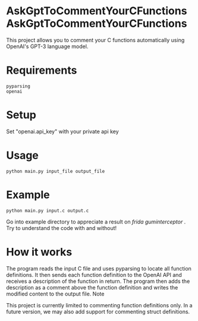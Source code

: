 # AskGptToCommentYourCFunctionsAskGptToCommentYourCFunctions

This project allows you to comment your C functions automatically using OpenAI's GPT-3 language model.
# Requirements

    pyparsing
    openai

# Setup

Set "openai.api_key" with your private api key

# Usage

```
python main.py input_file output_file
```
# Example
```
python main.py input.c output.c
```
Go into example directory to appreciate a result on *frida guminterceptor* . Try to understand the code with and without!

# How it works

The program reads the input C file and uses pyparsing to locate all function definitions. It then sends each function definition to the OpenAI API and receives a description of the function in return. The program then adds the description as a comment above the function definition and writes the modified content to the output file.
Note

This project is currently limited to commenting function definitions only. In a future version, we may also add support for commenting struct definitions.